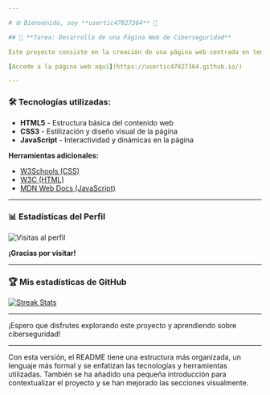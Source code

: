 ```yaml
---

# 🌐 Bienvenido, soy **usertic47827364** 👋

## 🚀 **Tarea: Desarrollo de una Página Web de Ciberseguridad**

Este proyecto consiste en la creación de una página web centrada en temas de **ciberseguridad**, desarrollada utilizando HTML, CSS y JavaScript.

[Accede a la página web aquí](https://usertic47827364.github.io/)

---
```


### 🛠️ **Tecnologías utilizadas:**

- **HTML5** - Estructura básica del contenido web
- **CSS3** - Estilización y diseño visual de la página
- **JavaScript** - Interactividad y dinámicas en la página

**Herramientas adicionales:**
- [W3Schools (CSS)](https://www.w3schools.com/css/)
- [W3C (HTML)](https://www.w3.org/html/)
- [MDN Web Docs (JavaScript)](https://developer.mozilla.org/en-US/docs/Web/JavaScript)

---

### 📊 **Estadísticas del Perfil**

![Visitas al perfil](https://komarev.com/ghpvc/?username=usertic47827364&label=Profile%20views&color=0e75b6&style=flat)

**¡Gracias por visitar!**

---

### 🏆 **Mis estadísticas de GitHub**

[![Streak Stats](https://github-readme-streak-stats.herokuapp.com/?user=usertic47827364&)](https://git.io/streak-stats)

---

¡Espero que disfrutes explorando este proyecto y aprendiendo sobre ciberseguridad!

---

Con esta versión, el README tiene una estructura más organizada, un lenguaje más formal y se enfatizan las tecnologías y herramientas utilizadas. También se ha añadido una pequeña introducción para contextualizar el proyecto y se han mejorado las secciones visualmente.
